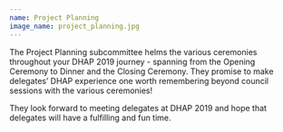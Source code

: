 ```yaml
---
name: Project Planning
image_name: project_planning.jpg
---
```


The Project Planning subcommittee helms the various ceremonies throughout your DHAP 2019 journey - spanning from the Opening Ceremony to Dinner and the Closing Ceremony. They promise to make delegates’ DHAP experience one worth remembering beyond council sessions with the various ceremonies! 

They look forward to meeting delegates at DHAP 2019 and hope that delegates will have a fulfilling and fun time.